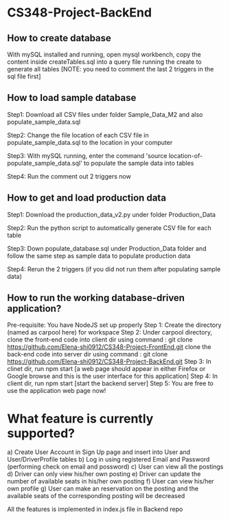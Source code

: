 # CS348-Project-BackEnd

## How to create database
With mySQL installed and running, open mysql workbench, copy the content inside createTables.sql into a query file
running the create to generate all tables
[NOTE: you need to comment the last 2 triggers in the sql file first]

## How to load sample database
Step1: Download all CSV files under folder Sample_Data_M2 and also populate_sample_data.sql

Step2: Change the file location of each CSV file in populate_sample_data.sql to the location in your computer

Step3: With mySQL running, enter the command 'source location-of-populate_sample_data.sql' to populate the sample data into tables

Step4: Run the comment out 2 triggers now

## How to get and load production data
Step1: Download the production_data_v2.py under folder Production_Data

Step2: Run the python script to automatically generate CSV file for each table

Step3: Down populate_database.sql under Production_Data folder and follow the same step as sample data to populate production data

Step4: Rerun the 2 triggers (if you did not run them after populating sample data)

## How to run the working database-driven application?

Pre-requisite: You have NodeJS set up properly
Step 1: Create the directory (named as carpool here) for workspace
Step 2: Under carpool directory, clone the front-end code into client dir using command : git clone https://github.com/Elena-shi0912/CS348-Project-FrontEnd.git
                                 clone the back-end code into server dir using command : git clone https://github.com/Elena-shi0912/CS348-Project-BackEnd.git
Step 3: In clinet dir, run npm start [a web page should appear in either Firefox or Google browse and this is the user interface for this application]
Step 4: In client dir, run npm start [start the backend server]
Step 5: You are free to use the application web page now!


# What feature is currently supported?
   a) Create User Account in Sign Up page and insert into User and User/DriverProfile tables
   b) Log in using registered Email and Password (performing check on email and possword)
   c) User can view all the postings 
   d) Driver can only view his/her own posting
   e) Driver can update the number of available seats in his/her own posting
   f) User can view his/her own profile
   g) User can make an reservation on the posting and the available seats of the corresponding posting will be decreased

All the features is implemented in index.js file in Backend repo
